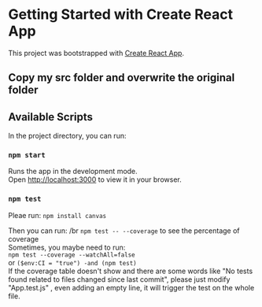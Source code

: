 # Getting Started with Create React App

This project was bootstrapped with [Create React App](https://github.com/facebook/create-react-app).

## Copy my src folder and overwrite the original folder

## Available Scripts

In the project directory, you can run:

### `npm start`

Runs the app in the development mode.\
Open [http://localhost:3000](http://localhost:3000) to view it in your browser.

### `npm test`

Pleae run:
`npm install canvas`

Then you can run: /br
`npm test -- --coverage` to see the percentage of coverage \
Sometimes, you maybe need to run: \
`npm test --coverage --watchAll=false`  \
or `($env:CI = "true") -and (npm test)`  \
If the coverage table doesn't show and there are some words like "No tests found related to files changed since last commit", 
please just modify "App.test.js" , even adding an empty line, it will trigger the test on the whole file.
